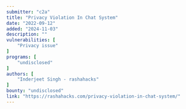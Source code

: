 ```yaml
---
submitter: "c2a"
title: "Privacy Violation In Chat System"
date: "2022-09-12"
added: "2024-11-03"
description: ""
vulnerabilities: [
    "Privacy issue"
]
programs: [
    "undisclosed"
]
authors: [
    "Inderjeet Singh - rashahacks"
]
bounty: "undisclosed"
link: "https://rashahacks.com/privacy-violation-in-chat-system/"
---
```




